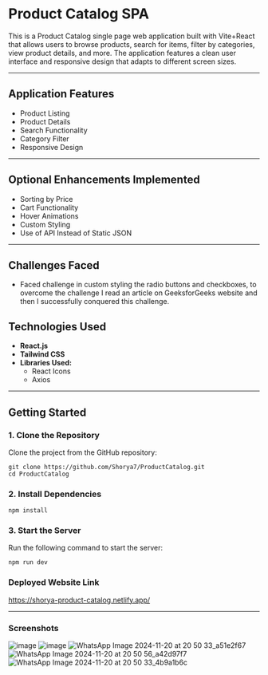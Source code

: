 # Product Catalog SPA

This is a Product Catalog single page web application built with Vite+React that allows users to browse products, search for items, filter by categories, view product details, and more. The application features a clean user interface and responsive design that adapts to different screen sizes.

---

## Application Features

- Product Listing
- Product Details
- Search Functionality
- Category Filter
- Responsive Design

---

## Optional Enhancements Implemented

- Sorting by Price
- Cart Functionality
- Hover Animations
- Custom Styling
- Use of API Instead of Static JSON

--- 

## Challenges Faced

- Faced challenge in custom styling the radio buttons and checkboxes, to overcome the challenge I read an article on GeeksforGeeks website and then I successfully conquered this challenge.

## Technologies Used

- **React.js**
- **Tailwind CSS**
- **Libraries Used:**
    - React Icons
    - Axios

---

## Getting Started

### 1. Clone the Repository

Clone the project from the GitHub repository:

```
git clone https://github.com/Shorya7/ProductCatalog.git
cd ProductCatalog
```

### 2. Install Dependencies

```
npm install
```

### 3. Start the Server
Run the following command to start the server:
```
npm run dev
```


### Deployed Website Link
https://shorya-product-catalog.netlify.app/

---

### Screenshots
![image](https://github.com/user-attachments/assets/2fd36da3-c234-401e-9162-f1844c744386)
![image](https://github.com/user-attachments/assets/5be995e8-286c-485c-b2cc-84582135a543)
![WhatsApp Image 2024-11-20 at 20 50 33_a51e2f67](https://github.com/user-attachments/assets/1fdfd106-53dc-4876-b5dc-32a77246acc6)
![WhatsApp Image 2024-11-20 at 20 50 56_a42d97f7](https://github.com/user-attachments/assets/06b502ed-280c-4ee2-adf6-404d0c1cb179)
![WhatsApp Image 2024-11-20 at 20 50 33_4b9a1b6c](https://github.com/user-attachments/assets/26113a99-56ed-4943-aa70-1093357461c1)




